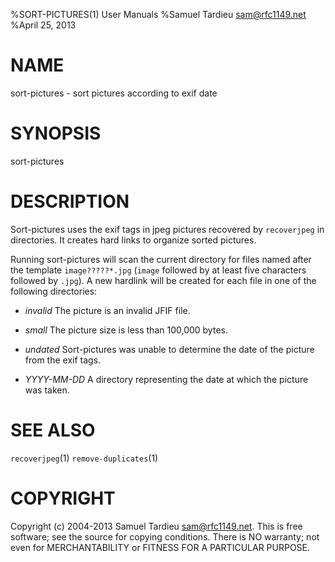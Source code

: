 %SORT-PICTURES(1) User Manuals
%Samuel Tardieu <sam@rfc1149.net>
%April 25, 2013

# NAME

sort-pictures - sort pictures according to exif date

# SYNOPSIS

sort-pictures

# DESCRIPTION

Sort-pictures
uses the exif tags in jpeg pictures recovered by `recoverjpeg` in
directories. It creates hard links to organize sorted pictures.

Running sort-pictures will scan the current directory for files
named after the template `image?????*.jpg` (`image` followed
by at least five characters followed by `.jpg`). A new hardlink will be
created for each file in one of the following directories:

- *invalid*
The picture is an invalid JFIF file.

- *small*
The picture size is less than 100,000 bytes.

- *undated*
Sort-pictures was unable to determine the date of the picture from
the exif tags.

- *YYYY-MM-DD*
A directory representing the date at which the picture was taken.

# SEE ALSO

`recoverjpeg`(1) `remove-duplicates`(1)
# COPYRIGHT

Copyright (c) 2004-2013 Samuel Tardieu <sam@rfc1149.net>.
This is free software; see the source for copying conditions. There is
NO warranty; not even for MERCHANTABILITY or FITNESS FOR A PARTICULAR
PURPOSE.

